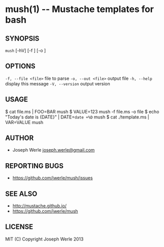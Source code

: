 mush(1) -- Mustache templates for bash
=================================

## SYNOPSIS

`mush` [-hV] [-f <file>] [-o <file>]

## OPTIONS

  `-f, --file <file>`       file to parse
  `-o, --out <file>`        output file
  `-h, --help`              display this message
  `-V, --version`           output version

## USAGE
  
  $ cat file.ms | FOO=BAR mush
  $ VALUE=123 mush -f file.ms -o file
  $ echo "Today's date is {DATE}" | DATE=`date +%D` mush
  $ cat ./template.ms | VAR=VALUE mush

## AUTHOR

  - Joseph Werle <joseph.werle@gmail.com>

## REPORTING BUGS

  - https://github.com/jwerle/mush/issues

## SEE ALSO

  - http://mustache.github.io/
  - https://github.com/jwerle/mush

## LICENSE
  
  MIT (C) Copyright Joseph Werle 2013
